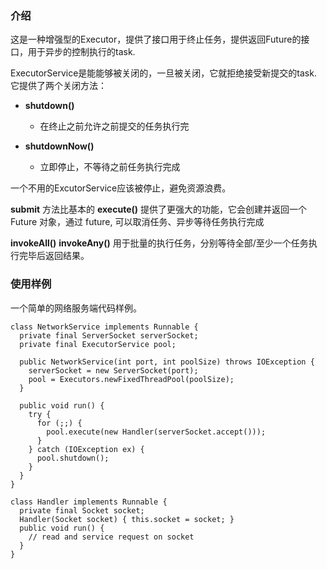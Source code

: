### **介绍**

这是一种增强型的Executor，提供了接口用于终止任务，提供返回Future的接口，用于异步的控制执行的task.

ExecutorService是能能够被关闭的，一旦被关闭，它就拒绝接受新提交的task. 它提供了两个关闭方法：

* **shutdown\(\)**
  * 在终止之前允许之前提交的任务执行完

* **shutdownNow\(\)**
  * 立即停止，不等待之前任务执行完成


一个不用的ExcutorService应该被停止，避免资源浪费。

**submit** 方法比基本的 **execute\(\)** 提供了更强大的功能，它会创建并返回一个 Future 对象，通过 future, 可以取消任务、异步等待任务执行完成

**invokeAll\(\)** **invokeAny\(\)** 用于批量的执行任务，分别等待全部\/至少一个任务执行完毕后返回结果。

### **使用样例**

一个简单的网络服务端代码样例。

```
class NetworkService implements Runnable {
  private final ServerSocket serverSocket;
  private final ExecutorService pool;

  public NetworkService(int port, int poolSize) throws IOException {
    serverSocket = new ServerSocket(port);
    pool = Executors.newFixedThreadPool(poolSize);
  }

  public void run() { 
    try {
      for (;;) {
        pool.execute(new Handler(serverSocket.accept()));
      }
    } catch (IOException ex) {
      pool.shutdown();
    }
  }
}

class Handler implements Runnable {
  private final Socket socket;
  Handler(Socket socket) { this.socket = socket; }
  public void run() {
    // read and service request on socket
  }
}
```


